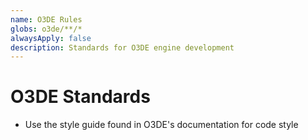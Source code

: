 ```yaml
---
name: O3DE Rules
globs: o3de/**/*
alwaysApply: false
description: Standards for O3DE engine development
---
```


# O3DE Standards

- Use the style guide found in O3DE's documentation for code style
